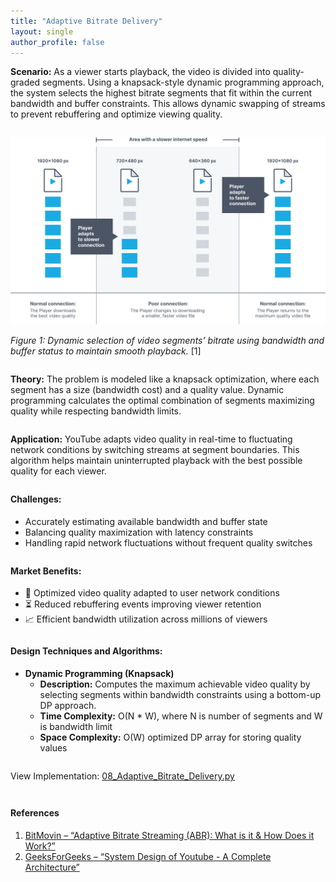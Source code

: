 ```yaml
---
title: "Adaptive Bitrate Delivery"
layout: single
author_profile: false
---
```


<div class="justified" style="margin-bottom: 2em;">
  <strong>Scenario:</strong> As a viewer starts playback, the video is divided into quality-graded segments. Using a knapsack-style dynamic programming approach, the system selects the highest bitrate segments that fit within the current bandwidth and buffer constraints. This allows dynamic swapping of streams to prevent rebuffering and optimize viewing quality.
</div>

![Adaptive Bitrate Streaming](/assets/images/08.png)

<div class="justified" style="margin-bottom: 2em;">
  <em>Figure 1: Dynamic selection of video segments’ bitrate using bandwidth and buffer status to maintain smooth playback.</em> [1]
</div>

<div class="justified" style="margin-bottom: 2em;">
  <strong>Theory:</strong> The problem is modeled like a knapsack optimization, where each segment has a size (bandwidth cost) and a quality value. Dynamic programming calculates the optimal combination of segments maximizing quality while respecting bandwidth limits.
</div>

<div class="justified" style="margin-bottom: 2em;">
  <strong>Application:</strong> YouTube adapts video quality in real-time to fluctuating network conditions by switching streams at segment boundaries. This algorithm helps maintain uninterrupted playback with the best possible quality for each viewer.
</div>

<h4 style="margin-top: 2em;">Challenges:</h4>
<ul style="margin-bottom: 2em;">
  <li>Accurately estimating available bandwidth and buffer state</li>
  <li>Balancing quality maximization with latency constraints</li>
  <li>Handling rapid network fluctuations without frequent quality switches</li>
</ul>

<h4 style="margin-top: 2em;">Market Benefits:</h4>
<ul style="margin-bottom: 2em;">
  <li>📶 Optimized video quality adapted to user network conditions</li>
  <li>⏳ Reduced rebuffering events improving viewer retention</li>
  <li>📈 Efficient bandwidth utilization across millions of viewers</li>
</ul>

<h4 style="margin-top: 2em;">Design Techniques and Algorithms:</h4>
<ul style="margin-bottom: 2em;">
  <li><strong>Dynamic Programming (Knapsack)</strong><br>
    <ul>
      <li><strong>Description:</strong> Computes the maximum achievable video quality by selecting segments within bandwidth constraints using a bottom-up DP approach.</li>
      <li><strong>Time Complexity:</strong> O(N * W), where N is number of segments and W is bandwidth limit</li>
      <li><strong>Space Complexity:</strong> O(W) optimized DP array for storing quality values</li>
    </ul>
  </li>
</ul>

<p style="margin-top: 2em;">View Implementation: <a href="https://github.com/AdityaKhatawkar/aditya_aps_portfolio.github.io/blob/main/codes/08_Adaptive_Bitrate_Delivery.py" target="_blank">08_Adaptive_Bitrate_Delivery.py</a></p>

<h4 style="margin-top: 3em;">References</h4>
<ol style="margin-bottom: 3em;">
  <li>
    <a href="https://bitmovin.com/blog/adaptive-streaming/" target="_blank">
      BitMovin – “Adaptive Bitrate Streaming (ABR): What is it & How Does it Work?”
    </a>
  </li>
  <li>
    <a href="https://www.geeksforgeeks.org/system-design-of-youtube-a-complete-architecture/" target="_blank">
      GeeksForGeeks – “System Design of Youtube - A Complete Architecture”
    </a>
  </li>
</ol>
